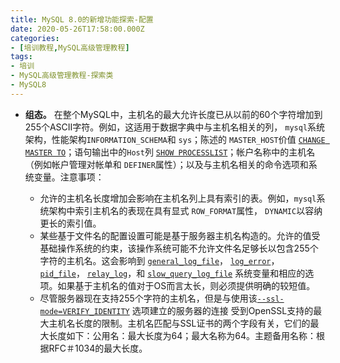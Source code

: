 ```yaml
---
title: MySQL 8.0的新增功能探索-配置
date: 2020-05-26T17:58:00.000Z
categories:
- [培训教程,MySQL高级管理教程]
tags:
- 培训
- MySQL高级管理教程-探索类
- MySQL8
---
```


- **组态。** 在整个MySQL中，主机名的最大允许长度已从以前的60个字符增加到255个ASCII字符。例如，这适用于数据字典中与主机名相关的列， `mysql`系统架构，性能架构`INFORMATION_SCHEMA`和 `sys`；陈述的 `MASTER_HOST`价值 [`CHANGE MASTER TO`](https://dev.mysql.com/doc/refman/8.0/en/change-master-to.html)；语句输出中的`Host`列 [`SHOW PROCESSLIST`](https://dev.mysql.com/doc/refman/8.0/en/show-processlist.html)；帐户名称中的主机名（例如帐户管理对帐单和 `DEFINER`属性）；以及与主机名相关的命令选项和系统变量。注意事项：

  - 允许的主机名长度增加会影响在主机名列上具有索引的表。例如，`mysql`系统架构中索引主机名的表现在具有显式 `ROW_FORMAT`属性， `DYNAMIC`以容纳更长的索引值。
  - 某些基于文件名的配置设置可能是基于服务器主机名构造的。允许的值受基础操作系统的约束，该操作系统可能不允许文件名足够长以包含255个字符的主机名。这会影响到 [`general_log_file`](https://dev.mysql.com/doc/refman/8.0/en/server-system-variables.html#sysvar_general_log_file)， [`log_error`](https://dev.mysql.com/doc/refman/8.0/en/server-system-variables.html#sysvar_log_error)， [`pid_file`](https://dev.mysql.com/doc/refman/8.0/en/server-system-variables.html#sysvar_pid_file)， [`relay_log`](https://dev.mysql.com/doc/refman/8.0/en/replication-options-slave.html#sysvar_relay_log)，和 [`slow_query_log_file`](https://dev.mysql.com/doc/refman/8.0/en/server-system-variables.html#sysvar_slow_query_log_file) 系统变量和相应的选项。如果基于主机名的值对于OS而言太长，则必须提供明确的较短值。
  - 尽管服务器现在支持255个字符的主机名，但是与使用该[`--ssl-mode=VERIFY_IDENTITY`](https://dev.mysql.com/doc/refman/8.0/en/connection-options.html#option_general_ssl-mode) 选项建立的服务器的连接 受到OpenSSL支持的最大主机名长度的限制。主机名匹配与SSL证书的两个字段有关，它们的最大长度如下：公用名：最大长度为64；最大名称为64。主题备用名称：根据RFC＃1034的最大长度。
